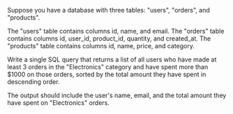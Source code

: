 Suppose you have a database with three tables: 
    "users", "orders", and "products". 

The "users" table contains columns id, name, and email. 
The "orders" table contains columns id, user_id, product_id, quantity, and created_at. 
The "products" table contains columns id, name, price, and category.

Write a single SQL query that returns a list of all users who have made at least
3 orders in the "Electronics" category and have spent more than $1000 on those orders,
sorted by the total amount they have spent in descending order. 

The output should include the user's name, email, and the total amount they have 
spent on "Electronics" orders.
